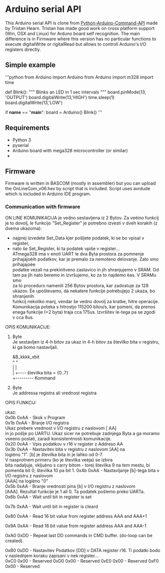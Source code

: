 # Arduino serial API
This Arduino serial API is clone from [Python-Arduino-Command-API](https://github.com/thearn/Python-Arduino-Command-API) made by Tristan Hearn. Tristan has made good work on cross platform support (Win, OSX and Linux) for Arduno board self recognition. The main difference is in Firmware where this version has no particular functions to execute digitalWrite or rigitalRead but allows to controll Arduino's I/O registers directly.

## Simple example
'''python
from Arduino import Arduino
from Arduino import m328
import time

def Blink():
    """
    Blinks an LED in 1 sec intervals
    """
    board.pinMode(13, 'OUTPUT')
    board.digitalWrite(13,'HIGH')
    time.sleep(1)
    board.digitalWrite(13,'LOW')

if __name__ == "__main__":
    board = Arduino()
    Blink()
'''

## Requirements
- Python 3
- pyserial
- Arduino board with mega328 microcontroller (or similar)
- 
## Firmware
Firmware is written in BASCOM (mostly in assembler) but you can upload the OnLineCom_v06.hex by script that is included. Script uses avrdude which is included in Arduino IDE program. 

### Communication with firmware
ON LINE KOMUNIKACIJA je vedno sestavljena iz 2 Bytov. Za veèino funkcij je to dovolj, le funkcijo "Set_Register" je potrebno izvesti v dveh korakih (z dvema ukazoma):                                               
 - najprej izvedete Set_Data kjer pošljete podatek, ki se bo vpisal v    
   register,                                                             
 - nato še Set_Register, ki ta podatek vpiše v register...               
ATmega328 ima v enoti UART le dva Byta prostora za pomnenje prihajajoèih 
podatkov, kar je premalo za nemoteno delovanje. Zato smo prihajajoèe     
podatke vezali na prekinitveno zastavico in jih shranjujemo v SRAM. Od   
tam pa jih nato beremo in izvršujemo, ko za to najdemo èas. V SRAMu smo  
za to proceduro namenili 256 Bytov prostora, kar zadostuje za 128 ukazov.
Èe upoštevamo, da nekatere funkcije potrebujejo 2 ukaza, bo shranjenih   
funkcij nekoliko manj, vendar še vedno dovolj za kratke, hitre operacije.
Komunikacija poteka s hitrostjo 115200 bitov/s, kar pomeni, da prenos    
enega funkcije (=2 byta) traja cca 175us. Izvršitev le-tega pa se zgodi  
v cca 8us.                                                               
                                                                         
OPIS KOMUNIKACIJE:                                                       
1. Byte                                                                  
     Je sestavljen iz 4-h bitov za ukaz in 4-h bitov za številko bita v
     registru, ki ga bomo nastavljali.                                   
                                                                         
     &B_kkkk_xbit                                                        
         ^    ^                                                          
         |    |                                                          
         |    +---- številka bita = {0..7}                               
         +--------- Kommand                                              
                                                                         
2. Byte                                                                  
     Je addressa registra ali vrednost registra                          
                                                                         
OPIS FUNKCIJ:                                                            
                                                                         
 ukaz:                                                                   
 0x0b 0xAA      - Skok v Program                                          
 0x1b 0xAA      - Branje I/O registra                                     
                  Ukaz prebere vrednost v I/O registru z naslovom [ AA]   
                  in jo pošlje po UARTU. Ukaz sicer ne potrebuje zadnjega 
                  Byta a ga moramo vseeno poslati, zaradi konsistentnosti 
                  komunikacije.                                           
 0x20 0xAA      - Vpis podatkov v r16 v register z Addreso AA             
 0x3b 0xAA      - Nastavitev bita v registru z naslovom [AA] na           
                  logièno "1". [b] je številka bita in je lahko od 0-7.   
                  V nasprotnem primeru (ko je številka veèja) se izbira   
                  bita nadaljuje, vkljuèno s carry bitom - torej številka 
                  9 na tem mestu, bi pomenila bit 0; številka 10 pa bit 1.
 0x4b 0xAA      - Nastavljanje [b]-tega bita v I/O registru z naslovom    
                  [AAA] na logièno "0"                                    
 0x5b 0xAA      - Branje vrednosti pina [b] v I/O registru z naslovom     
                  [AAA]. Rezultat funkcije je 1 ali 0. Ta podatek pošlemo 
                  preko UARTa.                                            
 0x6b 0xAA      - Wait until bit in register is set                       
                                                                          
                                                                          
 0x7b 0xAA      - Wait until bit in register is cleard                    
                                                                          
                                                                          
 0x80 0xAA      - Read 16 bit value from register address AAA and AAA+1   
                                                                          
                                                                          
 0x9A 0xAA      - Read 16 bit value from register address AAA and AAA-1   
                                                                          
 0xA0 0xDD      - Repeat last DD commands in CMD buffer. (do-loop can be  
                  created).                                               
                                                                          
 0xB0 0xDD      - Nastavitev Podatkov [DD] v DATA register r16. Ti podatki
                  bodo v naslednjem koraku zapisani v nek register...     
 0xC0 0x00      - Reserved
 0xD0 0x00      - Reserved
 0xE0 0x00      - Reserved
 0xF0 0x00      - Reserved

